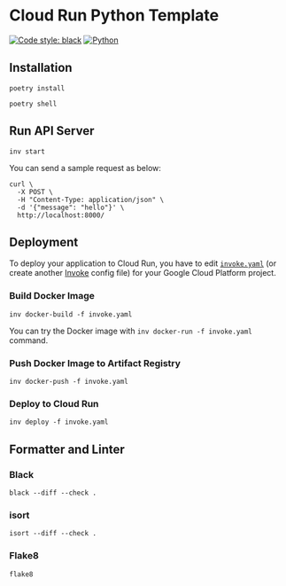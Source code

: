 # Cloud Run Python Template

[![Code style: black](https://img.shields.io/badge/code%20style-black-000000.svg)](https://github.com/psf/black)
[![Python](https://img.shields.io/badge/python-3.10.11-blue)](https://www.python.org)

## Installation

```shell
poetry install
```

```shell
poetry shell
```

## Run API Server

```shell
inv start
```

You can send a sample request as below:

```shell
curl \
  -X POST \
  -H "Content-Type: application/json" \
  -d '{"message": "hello"}' \
  http://localhost:8000/
```

## Deployment

To deploy your application to Cloud Run, you have to edit [`invoke.yaml`](invoke.yaml) (or create another [Invoke](https://github.com/pyinvoke/invoke) config file) for your Google Cloud Platform project.

### Build Docker Image

```shell
inv docker-build -f invoke.yaml
```

You can try the Docker image with `inv docker-run -f invoke.yaml` command.

### Push Docker Image to Artifact Registry

```shell
inv docker-push -f invoke.yaml
```

### Deploy to Cloud Run

```shell
inv deploy -f invoke.yaml
```

## Formatter and Linter

### Black

```shell
black --diff --check .
```

### isort

```shell
isort --diff --check .
```

### Flake8

```shell
flake8
```

